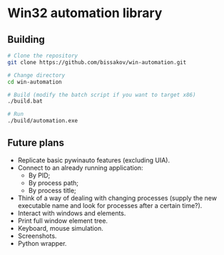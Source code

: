 # Win32 automation library

## Building
```bash
# Clone the repository
git clone https://github.com/bissakov/win-automation.git

# Change directory
cd win-automation

# Build (modify the batch script if you want to target x86)
./build.bat

# Run
./build/automation.exe
```

## Future plans
- Replicate basic pywinauto features (excluding UIA).
- Connect to an already running application:
  - By PID;
  - By process path;
  - By process title;
- Think of a way of dealing with changing processes (supply the new executable name and look for processes after a certain time?).
- Interact with windows and elements.
- Print full window element tree.
- Keyboard, mouse simulation.
- Screenshots.
- Python wrapper.
